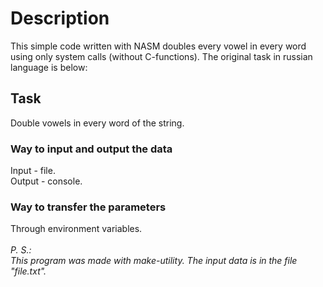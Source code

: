 # Description
This simple code written with NASM doubles every vowel in every word using only system calls (without C-functions). The original task in russian language is below: <br />

## Task
Double vowels in every word of the string.
### Way to input and output the data
Input - file. <br />
Output - console.
### Way to transfer the parameters
Through environment variables. <br />  <br />
*P. S.: <br /> 
This program was made with make-utility. The input data is in the file "file.txt".*
